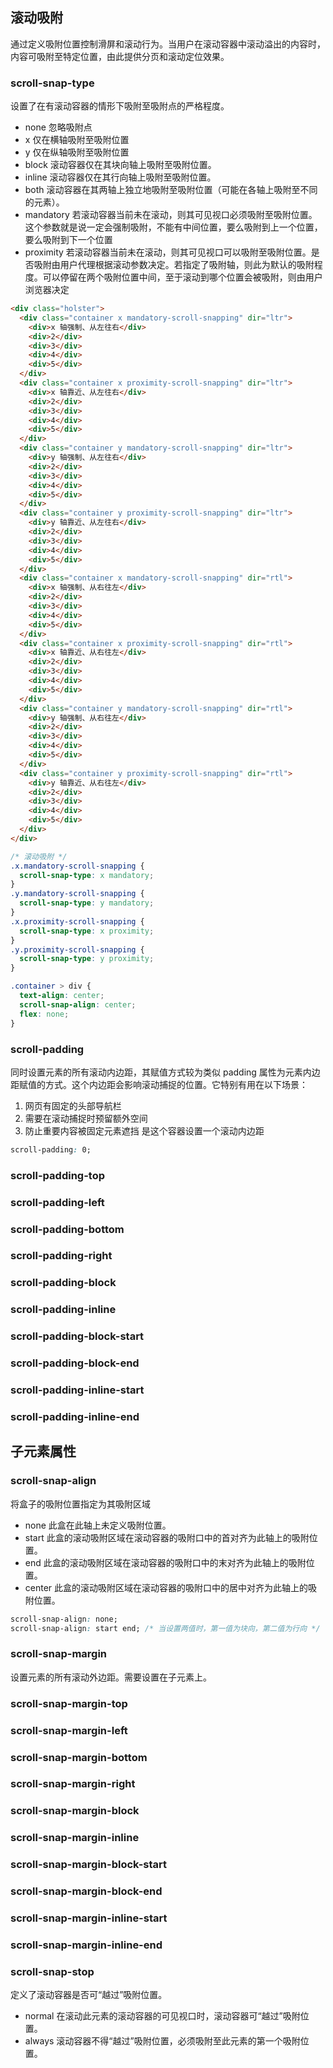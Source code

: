 ## 滚动吸附 
通过定义吸附位置控制滑屏和滚动行为。当用户在滚动容器中滚动溢出的内容时，内容可吸附至特定位置，由此提供分页和滚动定位效果。


### scroll-snap-type
设置了在有滚动容器的情形下吸附至吸附点的严格程度。
- none 忽略吸附点
- x 仅在横轴吸附至吸附位置
- y 仅在纵轴吸附至吸附位置
- block 滚动容器仅在其块向轴上吸附至吸附位置。
- inline 滚动容器仅在其行向轴上吸附至吸附位置。
- both 滚动容器在其两轴上独立地吸附至吸附位置（可能在各轴上吸附至不同的元素）。
- mandatory 若滚动容器当前未在滚动，则其可见视口必须吸附至吸附位置。这个参数就是说一定会强制吸附，不能有中间位置，要么吸附到上一个位置，要么吸附到下一个位置
- proximity 若滚动容器当前未在滚动，则其可见视口可以吸附至吸附位置。是否吸附由用户代理根据滚动参数决定。若指定了吸附轴，则此为默认的吸附程度。可以停留在两个吸附位置中间，至于滚动到哪个位置会被吸附，则由用户浏览器决定

```html
<div class="holster">
  <div class="container x mandatory-scroll-snapping" dir="ltr">
    <div>x 轴强制、从左往右</div>
    <div>2</div>
    <div>3</div>
    <div>4</div>
    <div>5</div>
  </div>
  <div class="container x proximity-scroll-snapping" dir="ltr">
    <div>x 轴靠近、从左往右</div>
    <div>2</div>
    <div>3</div>
    <div>4</div>
    <div>5</div>
  </div>
  <div class="container y mandatory-scroll-snapping" dir="ltr">
    <div>y 轴强制、从左往右</div>
    <div>2</div>
    <div>3</div>
    <div>4</div>
    <div>5</div>
  </div>
  <div class="container y proximity-scroll-snapping" dir="ltr">
    <div>y 轴靠近、从左往右</div>
    <div>2</div>
    <div>3</div>
    <div>4</div>
    <div>5</div>
  </div>
  <div class="container x mandatory-scroll-snapping" dir="rtl">
    <div>x 轴强制、从右往左</div>
    <div>2</div>
    <div>3</div>
    <div>4</div>
    <div>5</div>
  </div>
  <div class="container x proximity-scroll-snapping" dir="rtl">
    <div>x 轴靠近、从右往左</div>
    <div>2</div>
    <div>3</div>
    <div>4</div>
    <div>5</div>
  </div>
  <div class="container y mandatory-scroll-snapping" dir="rtl">
    <div>y 轴强制、从右往左</div>
    <div>2</div>
    <div>3</div>
    <div>4</div>
    <div>5</div>
  </div>
  <div class="container y proximity-scroll-snapping" dir="rtl">
    <div>y 轴靠近、从右往左</div>
    <div>2</div>
    <div>3</div>
    <div>4</div>
    <div>5</div>
  </div>
</div>
```
```css
/* 滚动吸附 */
.x.mandatory-scroll-snapping {
  scroll-snap-type: x mandatory;
}
.y.mandatory-scroll-snapping {
  scroll-snap-type: y mandatory;
}
.x.proximity-scroll-snapping {
  scroll-snap-type: x proximity;
}
.y.proximity-scroll-snapping {
  scroll-snap-type: y proximity;
}

.container > div {
  text-align: center;
  scroll-snap-align: center;
  flex: none;
}

```


### scroll-padding
同时设置元素的所有滚动内边距，其赋值方式较为类似 padding 属性为元素内边距赋值的方式。这个内边距会影响滚动捕捉的位置。它特别有用在以下场景：
1. 网页有固定的头部导航栏
2. 需要在滚动捕捉时预留额外空间
3. 防止重要内容被固定元素遮挡
是这个容器设置一个滚动内边距
```css
scroll-padding: 0;
```

### scroll-padding-top
### scroll-padding-left
### scroll-padding-bottom
### scroll-padding-right
### scroll-padding-block
### scroll-padding-inline
### scroll-padding-block-start
### scroll-padding-block-end
### scroll-padding-inline-start
### scroll-padding-inline-end


## 子元素属性

### scroll-snap-align
将盒子的吸附位置指定为其吸附区域
- none 此盒在此轴上未定义吸附位置。
- start 此盒的滚动吸附区域在滚动容器的吸附口中的首对齐为此轴上的吸附位置。
- end 此盒的滚动吸附区域在滚动容器的吸附口中的末对齐为此轴上的吸附位置。
- center 此盒的滚动吸附区域在滚动容器的吸附口中的居中对齐为此轴上的吸附位置。
```css
scroll-snap-align: none;
scroll-snap-align: start end; /* 当设置两值时，第一值为块向，第二值为行向 */
```
### scroll-snap-margin
设置元素的所有滚动外边距。需要设置在子元素上。
### scroll-snap-margin-top
### scroll-snap-margin-left
### scroll-snap-margin-bottom
### scroll-snap-margin-right
### scroll-snap-margin-block
### scroll-snap-margin-inline
### scroll-snap-margin-block-start
### scroll-snap-margin-block-end
### scroll-snap-margin-inline-start
### scroll-snap-margin-inline-end


### scroll-snap-stop
定义了滚动容器是否可“越过”吸附位置。
- normal 在滚动此元素的滚动容器的可见视口时，滚动容器可“越过”吸附位置。
- always 滚动容器不得“越过”吸附位置，必须吸附至此元素的第一个吸附位置。